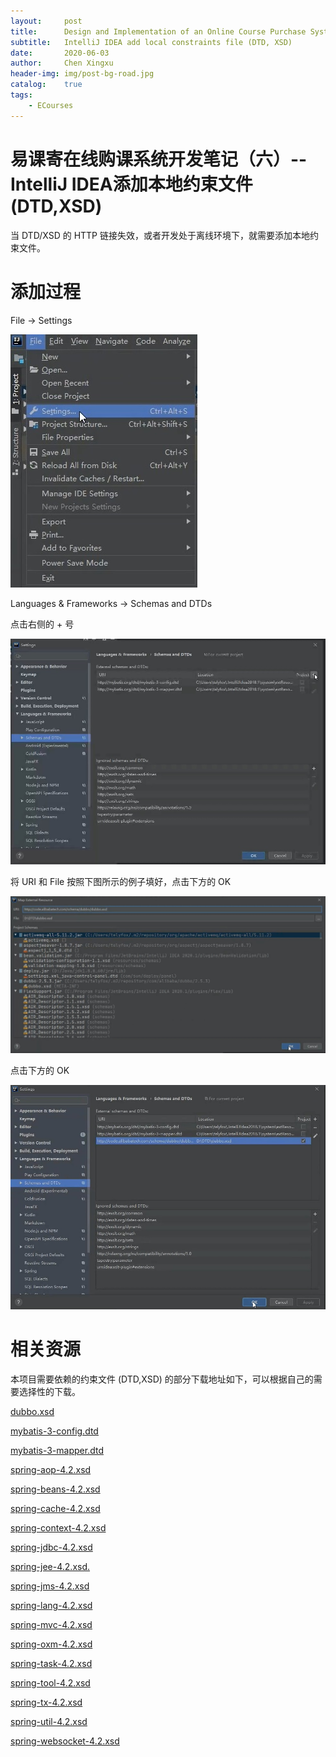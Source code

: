 ```yaml
---
layout:     post
title:      Design and Implementation of an Online Course Purchase System(06)
subtitle:   IntelliJ IDEA add local constraints file (DTD, XSD)
date:       2020-06-03
author:     Chen Xingxu
header-img: img/post-bg-road.jpg
catalog:    true
tags:
    - ECourses
---
```


# 易课寄在线购课系统开发笔记（六）--IntelliJ IDEA添加本地约束文件(DTD,XSD)

当 DTD/XSD 的 HTTP 链接失效，或者开发处于离线环境下，就需要添加本地约束文件。

# 添加过程

File -> Settings

![](/img-post/2020-06-03-ecourses-06/01.jpg)

Languages & Frameworks -> Schemas and DTDs

点击右侧的 + 号

![](/img-post/2020-06-03-ecourses-06/02.jpg)

将 URI 和 File 按照下图所示的例子填好，点击下方的 OK

![](/img-post/2020-06-03-ecourses-06/03.jpg)

点击下方的 OK

![](/img-post/2020-06-03-ecourses-06/04.jpg)

# 相关资源

本项目需要依赖的约束文件 (DTD,XSD) 的部分下载地址如下，可以根据自己的需要选择性的下载。

[dubbo.xsd](https://download.csdn.net/download/gaoxiaokun4282/12480231)

[mybatis-3-config.dtd](https://download.csdn.net/download/gaoxiaokun4282/12480233)

[mybatis-3-mapper.dtd](https://download.csdn.net/download/gaoxiaokun4282/12480235)

[spring-aop-4.2.xsd](https://download.csdn.net/download/gaoxiaokun4282/12480236)

[spring-beans-4.2.xsd](https://download.csdn.net/download/gaoxiaokun4282/12480240)

[spring-cache-4.2.xsd](https://download.csdn.net/download/gaoxiaokun4282/12480241)

[spring-context-4.2.xsd](https://download.csdn.net/download/gaoxiaokun4282/12480244)

[spring-jdbc-4.2.xsd](https://download.csdn.net/download/gaoxiaokun4282/12480245)

[spring-jee-4.2.xsd.](https://download.csdn.net/download/gaoxiaokun4282/12480246)

[spring-jms-4.2.xsd](https://download.csdn.net/download/gaoxiaokun4282/12480248)

[spring-lang-4.2.xsd](https://download.csdn.net/download/gaoxiaokun4282/12480249)

[spring-mvc-4.2.xsd](https://download.csdn.net/download/gaoxiaokun4282/12480251)

[spring-oxm-4.2.xsd](https://download.csdn.net/download/gaoxiaokun4282/12480253)

[spring-task-4.2.xsd](https://download.csdn.net/download/gaoxiaokun4282/12480254)

[spring-tool-4.2.xsd](https://download.csdn.net/download/gaoxiaokun4282/12480255)

[spring-tx-4.2.xsd](https://download.csdn.net/download/gaoxiaokun4282/12480257)

[spring-util-4.2.xsd](https://download.csdn.net/download/gaoxiaokun4282/12480259)

[spring-websocket-4.2.xsd](https://download.csdn.net/download/gaoxiaokun4282/12480260)